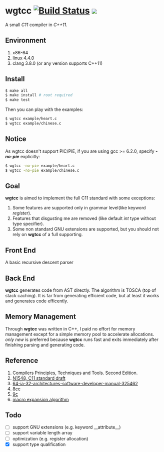 # wgtcc [![Build Status](https://travis-ci.org/wgtdkp/wgtcc.svg?branch=master)](https://travis-ci.org/wgtdkp/wgtcc)  <a href="https://996.icu"><img src="https://img.shields.io/badge/link-996.icu-red.svg"></a>
A small _C11_ compiler in _C++11_.

## Environment
  1. x86-64
  2. linux 4.4.0
  3. clang 3.8.0 (or any version supports C++11)

## Install
  ```bash
  $ make all
  $ make install # root required
  $ make test
  ```
Then you can play with the examples:
  ```bash
  $ wgtcc example/heart.c
  $ wgtcc example/chinese.c
  ```

## Notice
As wgtcc doesn't support PIC/PIE, if you are using gcc >= 6.2.0, specify **_-no-pie_** explicitly:
```bash
$ wgtcc -no-pie example/heart.c
$ wgtcc -no-pie example/chinese.c
```

## Goal
**wgtcc** is aimed to implement the full C11 standard with some exceptions:

1. Some features are supported only in grammar level(like keyword _register_).
2. Features that disgusting me are removed (like default _int_ type without type specifier).
3. Some non standard GNU extensions are supported, but you should not rely on **wgtcc** of a full supporting.

## Front End
A basic recursive descent parser

## Back End
**wgtcc** generates code from AST directly. The algorithm is TOSCA (top of stack caching). It is far from generating efficient code, but at least it works and generates code efficently.

## Memory Management
Through **wgtcc** was written in C++, I paid no effort for memory management except for a simple memory pool to accelerate allocations. _only_ _new_ is preferred because **wgtcc** runs fast and exits immediately after finishing parsing and generating code.

## Reference
1. Compilers Principles, Techniques and Tools. Second Edition.
2. [N1548, C11 standard draft](http://www.open-std.org/jtc1/sc22/wg14/www/docs/n1548.pdf)
3. [64-ia-32-architectures-software-developer-manual-325462](http://www.intel.com/content/www/us/en/architecture-and-technology/64-ia-32-architectures-software-developer-manual-325462.html)
3. [8cc](https://github.com/rui314/8cc)
4. [9c](https://github.com/huangguiyang/9c)
5. [macro expansion algorithm](https://github.com/wgtdkp/wgtcc/blob/master/doc/cpp.algo.pdf)

## Todo
- [ ] support GNU extensions (e.g. keyword \_\_attribute__)
- [ ] support variable length array
- [ ] optimization (e.g. register allocation)
- [x] support type qualification
